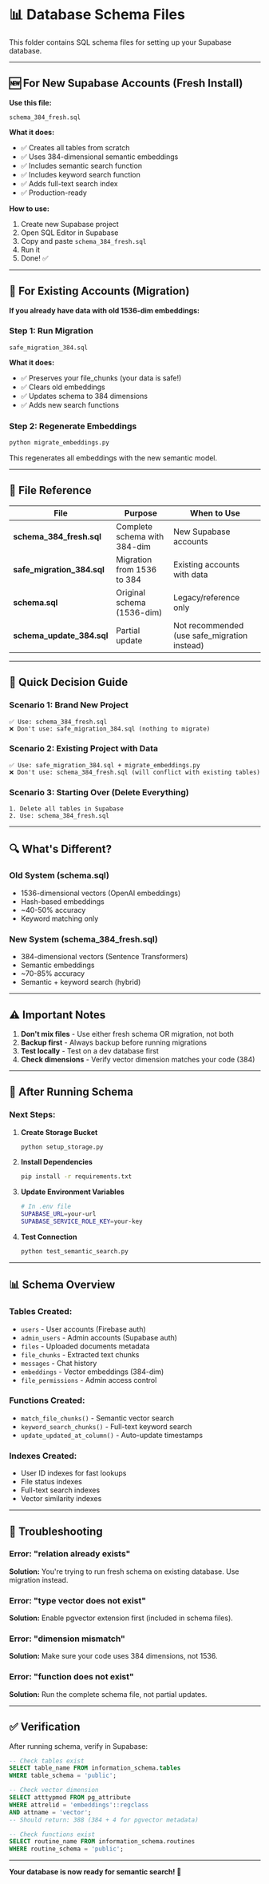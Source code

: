 # 📊 Database Schema Files

This folder contains SQL schema files for setting up your Supabase database.

---

## 🆕 For New Supabase Accounts (Fresh Install)

**Use this file:**
```
schema_384_fresh.sql
```

**What it does:**
- ✅ Creates all tables from scratch
- ✅ Uses 384-dimensional semantic embeddings
- ✅ Includes semantic search function
- ✅ Includes keyword search function
- ✅ Adds full-text search index
- ✅ Production-ready

**How to use:**
1. Create new Supabase project
2. Open SQL Editor in Supabase
3. Copy and paste `schema_384_fresh.sql`
4. Run it
5. Done! ✅

---

## 🔄 For Existing Accounts (Migration)

**If you already have data with old 1536-dim embeddings:**

### Step 1: Run Migration
```
safe_migration_384.sql
```

**What it does:**
- ✅ Preserves your file_chunks (your data is safe!)
- ✅ Clears old embeddings
- ✅ Updates schema to 384 dimensions
- ✅ Adds new search functions

### Step 2: Regenerate Embeddings
```bash
python migrate_embeddings.py
```

This regenerates all embeddings with the new semantic model.

---

## 📁 File Reference

| File | Purpose | When to Use |
|------|---------|-------------|
| **schema_384_fresh.sql** | Complete schema with 384-dim | New Supabase accounts |
| **safe_migration_384.sql** | Migration from 1536 to 384 | Existing accounts with data |
| **schema.sql** | Original schema (1536-dim) | Legacy/reference only |
| **schema_update_384.sql** | Partial update | Not recommended (use safe_migration instead) |

---

## 🎯 Quick Decision Guide

### Scenario 1: Brand New Project
```
✅ Use: schema_384_fresh.sql
❌ Don't use: safe_migration_384.sql (nothing to migrate)
```

### Scenario 2: Existing Project with Data
```
✅ Use: safe_migration_384.sql + migrate_embeddings.py
❌ Don't use: schema_384_fresh.sql (will conflict with existing tables)
```

### Scenario 3: Starting Over (Delete Everything)
```
1. Delete all tables in Supabase
2. Use: schema_384_fresh.sql
```

---

## 🔍 What's Different?

### Old System (schema.sql)
- 1536-dimensional vectors (OpenAI embeddings)
- Hash-based embeddings
- ~40-50% accuracy
- Keyword matching only

### New System (schema_384_fresh.sql)
- 384-dimensional vectors (Sentence Transformers)
- Semantic embeddings
- ~70-85% accuracy
- Semantic + keyword search (hybrid)

---

## ⚠️ Important Notes

1. **Don't mix files** - Use either fresh schema OR migration, not both
2. **Backup first** - Always backup before running migrations
3. **Test locally** - Test on a dev database first
4. **Check dimensions** - Verify vector dimension matches your code (384)

---

## 🚀 After Running Schema

### Next Steps:

1. **Create Storage Bucket**
   ```bash
   python setup_storage.py
   ```

2. **Install Dependencies**
   ```bash
   pip install -r requirements.txt
   ```

3. **Update Environment Variables**
   ```bash
   # In .env file
   SUPABASE_URL=your-url
   SUPABASE_SERVICE_ROLE_KEY=your-key
   ```

4. **Test Connection**
   ```bash
   python test_semantic_search.py
   ```

---

## 📊 Schema Overview

### Tables Created:
- `users` - User accounts (Firebase auth)
- `admin_users` - Admin accounts (Supabase auth)
- `files` - Uploaded documents metadata
- `file_chunks` - Extracted text chunks
- `messages` - Chat history
- `embeddings` - Vector embeddings (384-dim)
- `file_permissions` - Admin access control

### Functions Created:
- `match_file_chunks()` - Semantic vector search
- `keyword_search_chunks()` - Full-text keyword search
- `update_updated_at_column()` - Auto-update timestamps

### Indexes Created:
- User ID indexes for fast lookups
- File status indexes
- Full-text search indexes
- Vector similarity indexes

---

## 🐛 Troubleshooting

### Error: "relation already exists"
**Solution:** You're trying to run fresh schema on existing database. Use migration instead.

### Error: "type vector does not exist"
**Solution:** Enable pgvector extension first (included in schema files).

### Error: "dimension mismatch"
**Solution:** Make sure your code uses 384 dimensions, not 1536.

### Error: "function does not exist"
**Solution:** Run the complete schema file, not partial updates.

---

## ✅ Verification

After running schema, verify in Supabase:

```sql
-- Check tables exist
SELECT table_name FROM information_schema.tables 
WHERE table_schema = 'public';

-- Check vector dimension
SELECT atttypmod FROM pg_attribute 
WHERE attrelid = 'embeddings'::regclass 
AND attname = 'vector';
-- Should return: 388 (384 + 4 for pgvector metadata)

-- Check functions exist
SELECT routine_name FROM information_schema.routines 
WHERE routine_schema = 'public';
```

---

**Your database is now ready for semantic search! 🎉**
